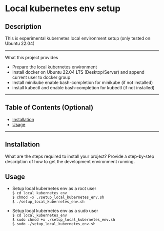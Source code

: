 # Local kubernetes env setup

## Description
This is experimental kubernetes local environment setup (only tested on Ubuntu 22.04)

--------------------------------------------------
What this project provides
- Prepare the local kubernetes environment
- Install docker on Ubuntu 22.04 LTS (Desktop/Server) and append current user to docker group
- Install minikube enable bash-completion for minikube (if not installed)
- install kubectl and enable bash-completion for kubectl (if not installed)

--------------------------------------------------

## Table of Contents (Optional)

- [Installation](#installation)
- [Usage](#usage)

--------------------------------------------------

## Installation

What are the steps required to install your project? Provide a step-by-step description of how to get the development environment running.

## Usage

- Setup local kubernetes env as a root user  
```$ cd local_kubernetes_env```  
```$ chmod +x ./setup_local_kubernetes_env.sh```  
```$ ./setup_local_kubernetes_env.sh```  

- Setup local kubernetes env as a sudo user  
```$ cd local_kubernetes_env```  
```$ sudo chmod +x ./setup_local_kubernetes_env.sh```  
```$ sudo ./setup_local_kubernetes_env.sh```  

